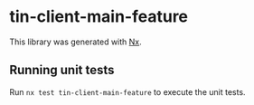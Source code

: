 # tin-client-main-feature

This library was generated with [Nx](https://nx.dev).

## Running unit tests

Run `nx test tin-client-main-feature` to execute the unit tests.
